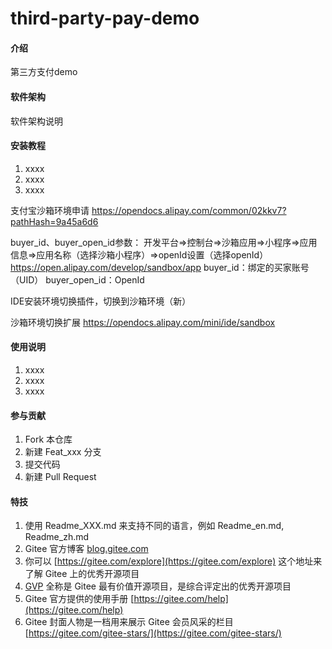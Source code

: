 # third-party-pay-demo

#### 介绍
第三方支付demo

#### 软件架构
软件架构说明


#### 安装教程

1.  xxxx
2.  xxxx
3.  xxxx

支付宝沙箱环境申请
https://opendocs.alipay.com/common/02kkv7?pathHash=9a45a6d6

buyer_id、buyer_open_id参数：
开发平台=>控制台=>沙箱应用=>小程序=>应用信息=>应用名称（选择沙箱小程序）=>openId设置（选择openId） https://open.alipay.com/develop/sandbox/app
buyer_id：绑定的买家账号（UID）
buyer_open_id：OpenId

IDE安装环境切换插件，切换到沙箱环境（新）

沙箱环境切换扩展
https://opendocs.alipay.com/mini/ide/sandbox

#### 使用说明

1.  xxxx
2.  xxxx
3.  xxxx

#### 参与贡献

1.  Fork 本仓库
2.  新建 Feat_xxx 分支
3.  提交代码
4.  新建 Pull Request


#### 特技

1.  使用 Readme\_XXX.md 来支持不同的语言，例如 Readme\_en.md, Readme\_zh.md
2.  Gitee 官方博客 [blog.gitee.com](https://blog.gitee.com)
3.  你可以 [https://gitee.com/explore](https://gitee.com/explore) 这个地址来了解 Gitee 上的优秀开源项目
4.  [GVP](https://gitee.com/gvp) 全称是 Gitee 最有价值开源项目，是综合评定出的优秀开源项目
5.  Gitee 官方提供的使用手册 [https://gitee.com/help](https://gitee.com/help)
6.  Gitee 封面人物是一档用来展示 Gitee 会员风采的栏目 [https://gitee.com/gitee-stars/](https://gitee.com/gitee-stars/)
